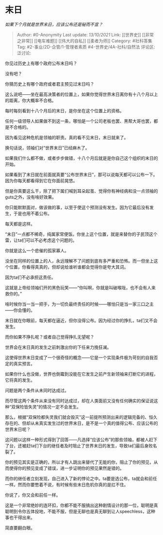# 末日
*如果下个月就是世界末日，应该公布还是秘而不宣？*

> Author: #0-Anonymity
> Last update: *13/10/2021*
> Link: [[世界史]] [[非常之非常]] [[电车难题]] [[伟大的自私]] [[柔者为师]]
> Category: #社科答集
> Tag: #2-事业/2D-企管/1-管理者素质 #4-世界史/4A-社科/自然法
> 评论区:
> 泛讨论:

你见过历史上有哪个政府公布末日吗？

没有吧？

你猜历史上有哪个政府或者君主预见过末日吗？

这么说吧——坐在最高决策者的位置上，如果你觉得世界末日离你有十八个月以上的距离，你大概率不合格。

每时每刻看到十八个月后的末日，是你坐在这个位置上的资格。

任何一级领导人如果做不到这一条，哪怕是一个公司老板也罢、黑帮大哥也罢，都是不合格的。

因为看见这种危机是领袖的职责。真的看不见末日，末日就来了。

换句话说，领袖们对“世界末日”已经麻木了。

如果我们什么都不做，或者步步做错，十八个月后就是是你自己这个组织的末日的开始。

如果看到了末日就在前面就真要“公布世界末日”，那可以说每天都可以公布一下。因为你每天都看得到它在你面前晃悠。

但是你真要这么干，除了把下属们喊到耳朵起茧、觉得你有神经病和没一点领袖的guts之外，没有啥好效果。

你只能默默面对，做该做的事，以至于使这个预测没有发生。因为它最后没有发生，于是也用不着公布。

每天都是这样。

“末日”一点都不稀奇，纯属家常便饭。你坐上这个位置，就是来替你的子民顶这个雷，让ta们可以不必考虑这个问题的。

你就是这么一个悲催的孤家寡人。

没坐在同样的位置上的人，永远理解不了问题到底有多严重和恐怖。而一但坐上这个位置，你看得真真的，但却说给谁听谁都会觉得你是夸大其词。

因为ta们不必承担这责任。

这就是上帝给领袖们开的黑色玩笑——“你叫啊，你就是叫破喉咙，也不会有人来救你的。”

啥时候你当一当一把手，为一切负最终责任的时候——哪怕只是当一家三口之主——你会懂的。

末日就在你眼前，每天都在逼近，但你没得公布。因为经过你的挣扎，ta们又不会发生。

而你如果不挣扎呢？或者自己觉得挣扎无望呢？

世界会在末日真的发生之前刺激出你的下任来力挽狂澜。

这使得世界末日变成了一个很奇怪的概念——它是一个实现条件极为苛刻的自我否定的真实预言。

如果你什么也没做，世界也倒霉到没能在它发生之前产生新领袖来打断它的进程，它将真的发生。

问题是两个条件从未同时达成过。

而尽管这两个条件从来没有同时达成过，却在人类面前又没有任何确实的保证说这种“双保险皆失灵”的情况一定不会发生。

那么，根据“双保险都失灵我们就会毁灭”这一前提所预测出来的逻辑完备的、恒久存在的、但却从未真实发生过的世界末日，是不是一个真的值得公布、应该公布的世界末日呢？

这问题以这样一种形式得到了回答——凡选择“应该公布”的那些领袖，都被人赶下了台，还被赶ta们下台的继任者及时阻止了世界末日的发生，导致ta们最后身败名裂了。

你的预见其实是正确的，所以才有人跳出来替代了无能的你，阻止了你的预见，从而使得你的预见变成了错误，进一步证明你的预见果然是错的。

而你的继任者立刻发现，自己进入了新的悖论之中。ta要是选公布，ta就会和前任一样。然而你要憋着不说，有时候有些末日危机你真的是扛不住。

你说了，你又会和前任一样。

这是一个非常绝妙的连环扣，你都不能不服搞出这种剧情设计的那一位，聪明是真聪明到令你五体投地，不能不服，但是无聊也是真无聊到让人speechless，这种事也干得出来。

简直要翻白眼。
